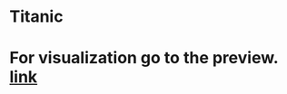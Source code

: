 # Titanic
# For visualization go to the preview. [link](https://htmlpreview.github.io/?https://github.com/PabloDal/Titanic/blob/master/Titanic.html)
